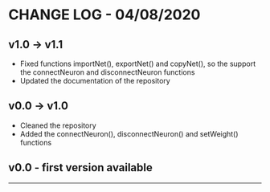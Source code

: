 # CHANGE LOG - 04/08/2020

## v1.0 -> v1.1

* Fixed functions importNet(), exportNet() and copyNet(), so the support the connectNeuron and disconnectNeuron functions
* Updated the documentation of the repository

## v0.0 -> v1.0

* Cleaned the repository 
* Added the connectNeuron(), disconnectNeuron() and setWeight() functions

## v0.0 - first version available

------------------------------------
